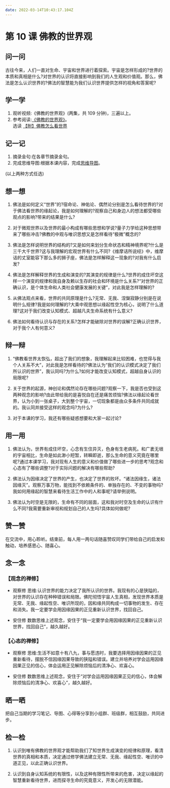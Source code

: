 ```yaml
---
date: 2022-03-14T10:43:17.104Z
---
```


# 第 10 课 佛教的世界观

## 问一问

古往今来，人们一直对生命、宇宙和世界进行着探索。宇宙是怎样形成的?世界的本质和真相是什么?对世界的认识将直接影响到我们的人生观和价值观。那么，佛法是怎么认识世界的?佛法的智慧能为我们认识世界提供怎样的视角和答案呢?

## 学一学

1. 观听视频:《佛教的世界观》(两集，共 109 分钟)，三遍以上。
2. 参考阅读:[《佛教的世界观》](text)。<br/>
   选读 [【附】佛教怎么看世界](attachment-1)

## 记一记

1. 摘录金句:在各章节摘录金句。
2. 完成思维导图:根据本课内容，完成[思维导图](map)。

(以上两种方式任选)

## 想一想

1. 佛法是如何定义“世界”的?宿命论、神佑论、偶然论分别是怎么看待世界的?对于佛法看世界的缘起论，我是如何理解的?观察自己和身边人的想法都受哪些观点的影响?带来的结果是什么?

2. 对于微观世界以及世界的最小构成有哪些思想和学说?量子力学给这种思想带来了哪些冲击?佛教的中观与唯识思想又是怎样看待“极微”概念的?

3. 佛法是怎样说明世界的结构的?又是如何来划分生命状态和精神境界呢?什么是三千大千世界?这与我理解的宏观世界有什么不同?《维摩诘所说经》中，维摩诘的丈室能容下那么多的狮子座，佛法是怎样解释这一现象的?对我有什么启发?

4. 佛法是怎样解释世界的生成和演变的?其演变的规律是什么?世界的成住坏空这样一个演变的规律和我自身及赖以生存的社会和环境是什么关系?“对世界的正确认识，是个体生命和人类社会健康发展的关键”，对此我是怎样理解的?

5. 从佛法观点来看，世界的共同原理是什么?无常、无我、涅槃寂静分别是在说明什么规律?我是如何理解的?大乘中观思想以缘起性空为核心，说明了什么道理?这对于我们改变认知模式、超越凡夫生命系统有什么意义?

6. 佛法如何看待认识与存在的关系?怎样才能破除对世界的误解?正确认识世界，对于我个人有何意义?

## 辩一辩

1. “佛教看世界太恢弘，超出了我们的想象，我理解起来比较困难，也觉得与我个人关系不大”，对此我是怎样看待的?佛法认为“我们的认识模式决定了我们所认识的世界”，我认同吗?为什么?如何才能改变认知模式，超越自身认识的局限呢?

2. 关于世界的起源，神创论和偶然论存在哪些问题?观察一下，我是否也受到这两种观念的影响?由此带给我的是喜悦自在还是痛苦烦恼?佛法以缘起论看世界，认为小到一张桌子，大到整个宇宙，一切现象都是由众多条件共同成就的。我认同并接受这样的观念吗?为什么?

3. 对于本课的学习，我还有哪些疑惑想要和大家一起讨论?

## 用一用

1. 佛法认为，世界有成住坏空，心念有生住异灭，色身有生老病死。和广袤无垠的宇宙相比，生命是如此渺小短暂，转瞬即逝，那么生命的意义究竟在哪里呢?通过本课学习，我对现有人生的意义和价值做了哪些进一步的思考?观念和心态有了哪些调整?对于实际问题的解决有哪些帮助?

2. 佛法认为因缘决定了世界的产生，也决定了世界的败坏。“诸法因缘生，诸法因缘灭”。观察万事万物，能找到不依赖条件的、单独存在的、不变的事物吗?我如何用缘起的智慧来看待生活工作中的人和事呢?请举例说明。

3. 佛法认为时空是无限的，生命有不同的层面，这和我对时空及生命的认识有什么不同?我需要重新审视和规划自己的人生吗?具体如何做呢?

## 赞一赞

在交流中，用心聆听。结束前，每人用一两句话随喜赞叹同学们带给自己的启发和触动，培养感恩心、随喜心。

## 念一念

### 【观念的禅修】

- 观察修
  思维:认识世界的能力决定了我所认识的世界。我现有的心是狭隘的，对世界的认识存在种种错误和局限。佛陀彻悟宇宙人生真相，发现世界本质是无常、无我、缘起性空、唯识所现的，因和缘共同构成一切事物的发生、存在和消失。我一定要学会用因缘因果的正见重新认识世界，找回自己。

- 安住修
  数数思维上述观念，安住于“我一定要学会用因缘因果的正见重新认识世界，找回自己”，越久越好。

### 【心态的禅修】

- 观察修
  思维:生活不如意十有八九，事与愿违时，我要选择用因缘因果的正见重新看待，摆脱不信因缘因果导致的狭隘和错误。建立并培养对学会运用因缘因果正见的信心，体会运用正见解除烦恼后的清净心、欢喜心。

- 安住修
  数数思维上述观念，安住于“对学会运用因缘因果正见的信心，体会解除烦恼后的清净心、欢喜心”，越久越好。

## 晒一晒

把自己当期的学习笔记、导图、心得等分享到小组群、班级群，相互鼓励，共同进步。

## 检一检

1. 认识到唯有佛教的世界观才能帮助我们了知世界生成演变的规律和原理，看清世界的真相和本质，决定通过修学佛法建立无常、无我、缘起性空、唯识的中道正见，以此正确认识世界。

2. 认识到自身认知系统的有限性，以及这种有限性所带来的危害，决定以缘起的智慧重新看待世界，进而探寻生命的究竟意义，开发心的无限潜能。
